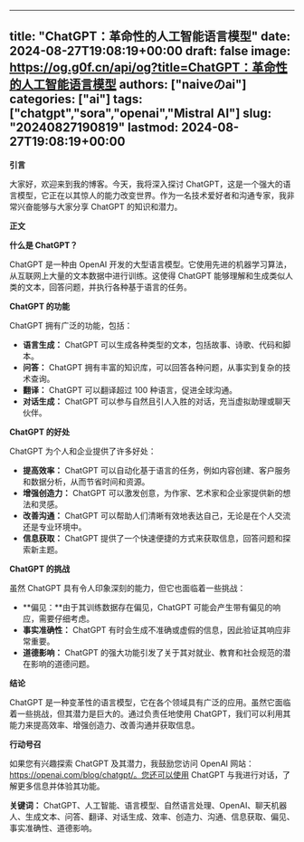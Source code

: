 
---
title: "ChatGPT：革命性的人工智能语言模型"
date: 2024-08-27T19:08:19+00:00
draft: false
image: https://og.g0f.cn/api/og?title=ChatGPT：革命性的人工智能语言模型
authors: ["naiveのai"]
categories: ["ai"]
tags: ["chatgpt","sora","openai","Mistral AI"]
slug: "20240827190819"
lastmod: 2024-08-27T19:08:19+00:00
---
**引言**

大家好，欢迎来到我的博客。今天，我将深入探讨 ChatGPT，这是一个强大的语言模型，它正在以其惊人的能力改变世界。作为一名技术爱好者和沟通专家，我非常兴奋能够与大家分享 ChatGPT 的知识和潜力。

**正文**

**什么是 ChatGPT？**

ChatGPT 是一种由 OpenAI 开发的大型语言模型。它使用先进的机器学习算法，从互联网上大量的文本数据中进行训练。这使得 ChatGPT 能够理解和生成类似人类的文本，回答问题，并执行各种基于语言的任务。

**ChatGPT 的功能**

ChatGPT 拥有广泛的功能，包括：

* **语言生成：** ChatGPT 可以生成各种类型的文本，包括故事、诗歌、代码和脚本。
* **问答：** ChatGPT 拥有丰富的知识库，可以回答各种问题，从事实到复杂的技术查询。
* **翻译：** ChatGPT 可以翻译超过 100 种语言，促进全球沟通。
* **对话生成：** ChatGPT 可以参与自然且引人入胜的对话，充当虚拟助理或聊天伙伴。

**ChatGPT 的好处**

ChatGPT 为个人和企业提供了许多好处：

* **提高效率：** ChatGPT 可以自动化基于语言的任务，例如内容创建、客户服务和数据分析，从而节省时间和资源。
* **增强创造力：** ChatGPT 可以激发创意，为作家、艺术家和企业家提供新的想法和灵感。
* **改善沟通：** ChatGPT 可以帮助人们清晰有效地表达自己，无论是在个人交流还是专业环境中。
* **信息获取：** ChatGPT 提供了一个快速便捷的方式来获取信息，回答问题和探索新主题。

**ChatGPT 的挑战**

虽然 ChatGPT 具有令人印象深刻的能力，但它也面临着一些挑战：

* **偏见：**由于其训练数据存在偏见，ChatGPT 可能会产生带有偏见的响应，需要仔细考虑。
* **事实准确性：** ChatGPT 有时会生成不准确或虚假的信息，因此验证其响应非常重要。
* **道德影响：** ChatGPT 的强大功能引发了关于其对就业、教育和社会规范的潜在影响的道德问题。

**结论**

ChatGPT 是一种变革性的语言模型，它在各个领域具有广泛的应用。虽然它面临着一些挑战，但其潜力是巨大的。通过负责任地使用 ChatGPT，我们可以利用其能力来提高效率、增强创造力、改善沟通并获取信息。

**行动号召**

如果您有兴趣探索 ChatGPT 及其潜力，我鼓励您访问 OpenAI 网站：https://openai.com/blog/chatgpt/。您还可以使用 ChatGPT 与我进行对话，了解更多信息并体验其功能。

**关键词：** ChatGPT、人工智能、语言模型、自然语言处理、OpenAI、聊天机器人、生成文本、问答、翻译、对话生成、效率、创造力、沟通、信息获取、偏见、事实准确性、道德影响。